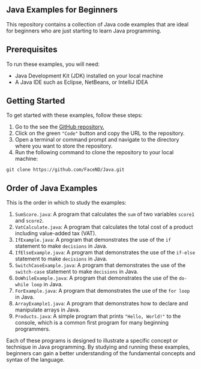 ## Java Examples for Beginners
This repository contains a collection of Java code examples that are ideal for beginners who are just starting to learn Java programming.

## Prerequisites
To run these examples, you will need:
- Java Development Kit (JDK) installed on your local machine
- A Java IDE such as Eclipse, NetBeans, or IntelliJ IDEA

## Getting Started
To get started with these examples, follow these steps:

1. Go to the see the [GitHub repository.](https://github.com/FaceND/Java)
2. Click on the green `"Code"` button and copy the URL to the repository.
3. Open a terminal or command prompt and navigate to the directory where you want to store the repository.
4. Run the following command to clone the repository to your local machine:  
```
git clone https://github.com/FaceND/Java.git
```

## Order of Java Examples

This is the  order in which to study the examples:

1. `SumScore.java`: A program that calculates the `sum` of two variables `score1` and `score2`.
2. `VatCalculate.java`: A program that calculates the total cost of a product including value-added tax (VAT).
3. `IfExample.java`: A program that demonstrates the use of the `if` statement to make `decisions` in Java.
4. `IfElseExample.java`: A program that demonstrates the use of the `if-else` statement to make `decisions` in Java.
5. `SwitchCaseExample.java`: A program that demonstrates the use of the `switch-case` statement to make `decisions` in Java.
6. `DoWhileExample.java`: A program that demonstrates the use of the `do-while loop` in Java.
7. `ForExample.java`: A program that demonstrates the use of the `for loop` in Java.
8. `ArrayExample1.java`: A program that demonstrates how to declare and manipulate arrays in Java.
9. `Products.java`: A simple program that prints `"Hello, World!"` to the console, which is a common first program for many beginning programmers.

Each of these programs is designed to illustrate a specific concept or technique in Java 
programming. By studying and running these examples, beginners can gain a better 
understanding of the fundamental concepts and syntax of the language.
